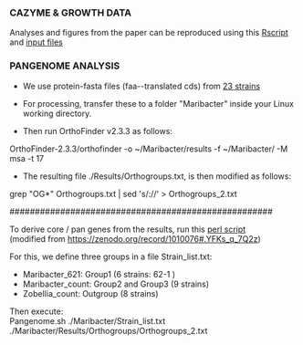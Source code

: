 ### CAZYME & GROWTH DATA

Analyses and figures from the paper can be reproduced using this [Rscript](./code/Maribacter.R) and [input files](./data/Rstats) 

### PANGENOME ANALYSIS 

- We use protein-fasta files (faa--translated cds) from [23 strains](./data/pangenome_faa)

- For processing, transfer these to a folder "Maribacter" inside your Linux working directory.  

- Then run OrthoFinder v2.3.3 as follows:  

OrthoFinder-2.3.3/orthofinder -o ~/Maribacter/results -f ~/Maribacter/ -M msa -t 17

- The resulting file ./Results/Orthogroups.txt, is then modified as follows:

grep "OG*" Orthogroups.txt | sed 's/://' > Orthogroups_2.txt

####################################################

To derive core / pan genes from the results, run this [perl script](./code/Pangenome.sh)     
(modified from https://zenodo.org/record/1010076#.YFKs_q_7Q2z)

For this, we define three groups in a file Strain_list.txt:
- Maribacter_621: Group1 (6 strains: 62-1 )
- Maribacter_count: Group2 and Group3 (9 strains)
- Zobellia_count: Outgroup (8 strains)

Then execute:   
Pangenome.sh ./Maribacter/Strain_list.txt ./Maribacter/Results/Orthogroups/Orthogroups_2.txt
